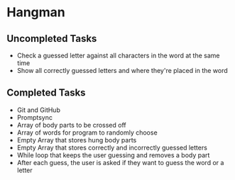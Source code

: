 # Hangman
## Uncompleted Tasks
* Check a guessed letter against all characters in the word at the same time
* Show all correctly guessed letters and where they're placed in the word
## Completed Tasks
* Git and GitHub
* Promptsync
* Array of body parts to be crossed off
* Array of words for program to randomly choose
* Empty Array that stores hung body parts
* Empty Array that stores correctly and incorrectly guessed letters
* While loop that keeps the user guessing and removes a body part
* After each guess, the user is asked if they want to guess the word or a letter
